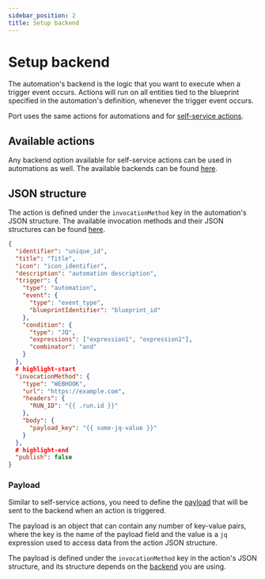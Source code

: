 ```yaml
---
sidebar_position: 2
title: Setup backend
---
```


# Setup backend

The automation's backend is the logic that you want to execute when a trigger event occurs. Actions will run on all entities tied to the blueprint specified in the automation's definition, whenever the trigger event occurs.

Port uses the same actions for automations and for [self-service actions](/actions-and-automations/create-self-service-experiences/).

## Available actions

Any backend option available for self-service actions can be used in automations as well. The available backends can be found [here](/actions-and-automations/setup-backend/#supported-backends).

## JSON structure

The action is defined under the `invocationMethod` key in the automation's JSON structure. The available invocation methods and their JSON structures can be found [here](/actions-and-automations/setup-backend/?backendType=webhook#json-structure).


```json showLineNumbers
{
  "identifier": "unique_id",
  "title": "Title",
  "icon": "icon_identifier",
  "description": "automation description",
  "trigger": {
    "type": "automation",
    "event": {
      "type": "event_type",
      "blueprintIdentifier": "blueprint_id"
    },
    "condition": {
      "type": "JQ",
      "expressions": ["expression1", "expression2"],
      "combinator": "and"
    }
  },
  # highlight-start
  "invocationMethod": {
    "type": "WEBHOOK",
    "url": "https://example.com",
    "headers": {
      "RUN_ID": "{{ .run.id }}"
    },
    "body": {
      "payload_key": "{{ some-jq-value }}"
    }
  },
  # highlight-end
  "publish": false
}
```

### Payload

Similar to self-service actions, you need to define the [payload](/actions-and-automations/setup-backend/#define-the-actions-payload) that will be sent to the backend when an action is triggered.  

The payload is an object that can contain any number of key-value pairs, where the key is the name of the payload field and the value is a `jq` expression used to access data from the action JSON structure.

The payload is defined under the `invocationMethod` key in the action's JSON structure, and its structure depends on the [backend](/actions-and-automations/setup-backend/#json-structure) you are using. 
